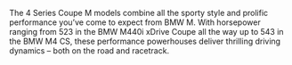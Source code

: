 The 4 Series Coupe M models combine all 
the sporty style and prolific performance 
you’ve come to expect from BMW M. With 
horsepower ranging from 523 in the BMW M440i
 xDrive Coupe all the way up to 543 in the 
 BMW M4 CS, these performance powerhouses 
 deliver thrilling driving dynamics – both 
 on the road and racetrack.